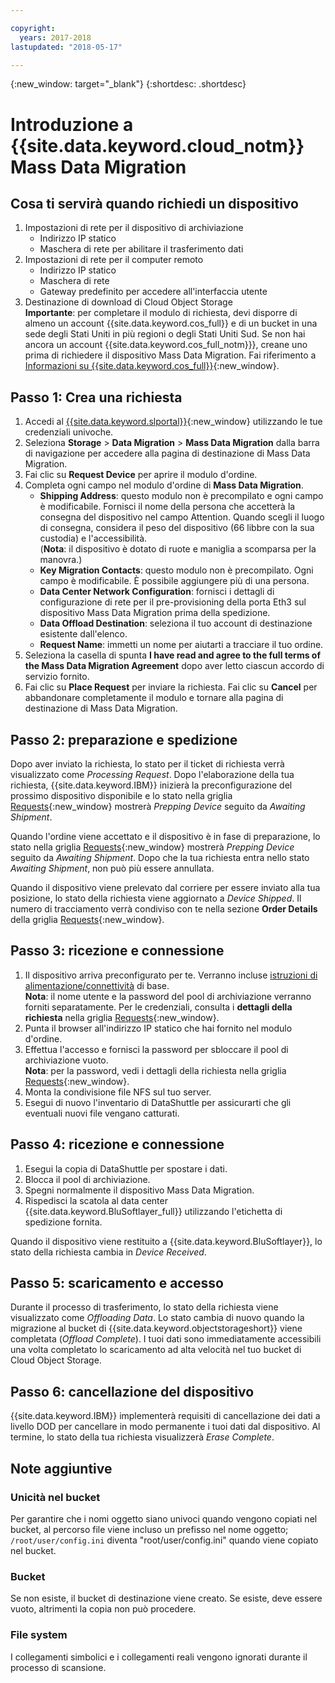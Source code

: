 ```yaml
---

copyright:
  years: 2017-2018
lastupdated: "2018-05-17"

---
```

{:new_window: target="_blank"}
{:shortdesc: .shortdesc}

# Introduzione a {{site.data.keyword.cloud_notm}} Mass Data Migration

## Cosa ti servirà quando richiedi un dispositivo

1. Impostazioni di rete per il dispositivo di archiviazione
   - Indirizzo IP statico
   - Maschera di rete per abilitare il trasferimento dati
2. Impostazioni di rete per il computer remoto
   - Indirizzo IP statico
   - Maschera di rete 
   - Gateway predefinito per accedere all'interfaccia utente
3. Destinazione di download di Cloud Object Storage <br/>
   **Importante**: per completare il modulo di richiesta, devi disporre di almeno un account {{site.data.keyword.cos_full}} e di un bucket in una sede degli Stati Uniti in più regioni o degli Stati Uniti Sud. Se non hai ancora un account {{site.data.keyword.cos_full_notm}}}, creane uno prima di richiedere il dispositivo Mass Data Migration. Fai riferimento a [Informazioni su {{site.data.keyword.cos_full}}](https://console.bluemix.net/docs/services/cloud-object-storage/about-cos.html){:new_window}.

## Passo 1: Crea una richiesta

1. Accedi al [{{site.data.keyword.slportal}}](https://control.softlayer.com/){:new_window} utilizzando le tue credenziali univoche.
2. Seleziona **Storage** > **Data Migration** > **Mass Data Migration** dalla barra di navigazione per accedere alla pagina di destinazione di Mass Data Migration.
3. Fai clic su **Request Device** per aprire il modulo d'ordine.
4. Completa ogni campo nel modulo d'ordine di **Mass Data Migration**.
   - **Shipping Address**: questo modulo non è precompilato e ogni campo è modificabile. Fornisci il nome della persona che accetterà la consegna del dispositivo nel campo Attention. Quando scegli il luogo di consegna, considera il peso del dispositivo (66 libbre con la sua custodia) e l'accessibilità. <br/> (**Nota**: il dispositivo è dotato di ruote e maniglia a scomparsa per la manovra.)
   - **Key Migration Contacts**: questo modulo non è precompilato. Ogni campo è modificabile. È possibile aggiungere più di una persona. 
   - **Data Center Network Configuration**: fornisci i dettagli di configurazione di rete per il pre-provisioning della porta Eth3 sul dispositivo Mass Data Migration prima della spedizione.
   - **Data Offload Destination**: seleziona il tuo account di destinazione esistente dall'elenco.
   - **Request Name**: immetti un nome per aiutarti a tracciare il tuo ordine. 
5. Seleziona la casella di spunta **I have read and agree to the full terms of the Mass Data Migration Agreement** dopo aver letto ciascun accordo di servizio fornito.
6. Fai clic su **Place Request** per inviare la richiesta. Fai clic su **Cancel** per abbandonare completamente il modulo e tornare alla pagina di destinazione di Mass Data Migration.


## Passo 2: preparazione e spedizione

Dopo aver inviato la richiesta, lo stato per il ticket di richiesta verrà visualizzato come *Processing Request*. Dopo l'elaborazione della tua richiesta, {{site.data.keyword.IBM}} inizierà la preconfigurazione del prossimo dispositivo disponibile e lo stato nella griglia [Requests](https://control.softlayer.com/storage/mdms){:new_window} mostrerà *Prepping Device* seguito da *Awaiting Shipment*.

Quando l'ordine viene accettato e il dispositivo è in fase di preparazione, lo stato nella griglia [Requests](https://control.softlayer.com/storage/mdms){:new_window} mostrerà *Prepping Device* seguito da *Awaiting Shipment*. Dopo che la tua richiesta entra nello stato *Awaiting Shipment*, non può più essere annullata. 

Quando il dispositivo viene prelevato dal corriere per essere inviato alla tua posizione, lo stato della richiesta viene aggiornato a *Device Shipped*. Il numero di tracciamento verrà condiviso con te nella sezione **Order Details** della griglia [Requests](https://control.softlayer.com/storage/mdms){:new_window}.


## Passo 3: ricezione e connessione

1. Il dispositivo arriva preconfigurato per te. Verranno incluse [istruzioni di alimentazione/connettività](user-instructions.html) di base. <br/>
  **Nota**: il nome utente e la password del pool di archiviazione verranno forniti separatamente. Per le credenziali, consulta i **dettagli della richiesta** nella griglia [Requests](https://control.softlayer.com/storage/mdms){:new_window}.
2. Punta il browser all'indirizzo IP statico che hai fornito nel modulo d'ordine.
3. Effettua l'accesso e fornisci la password per sbloccare il pool di archiviazione vuoto. <br/>
   **Nota**: per la password, vedi i dettagli della richiesta nella griglia [Requests](https://control.softlayer.com/storage/mdms){:new_window}.
4. Monta la condivisione file NFS sul tuo server.
5. Esegui di nuovo l'inventario di DataShuttle per assicurarti che gli eventuali nuovi file vengano catturati.

## Passo 4: ricezione e connessione
1. Esegui la copia di DataShuttle per spostare i dati.
2. Blocca il pool di archiviazione.
3. Spegni normalmente il dispositivo Mass Data Migration.
4. Rispedisci la scatola al data center {{site.data.keyword.BluSoftlayer_full}} utilizzando l'etichetta di spedizione fornita.

Quando il dispositivo viene restituito a {{site.data.keyword.BluSoftlayer}}, lo stato della richiesta cambia in *Device Received*. 

## Passo 5: scaricamento e accesso

Durante il processo di trasferimento, lo stato della richiesta viene visualizzato come *Offloading Data*. Lo stato cambia di nuovo quando la migrazione al bucket di {{site.data.keyword.objectstorageshort}} viene completata (*Offload Complete*). I tuoi dati sono immediatamente accessibili una volta completato lo scaricamento ad alta velocità nel tuo bucket di Cloud Object Storage.

## Passo 6: cancellazione del dispositivo

{{site.data.keyword.IBM}} implementerà requisiti di cancellazione dei dati a livello DOD per cancellare in modo permanente i tuoi dati dal dispositivo. Al termine, lo stato della tua richiesta visualizzerà *Erase Complete*.

## Note aggiuntive

### Unicità nel bucket

Per garantire che i nomi oggetto siano univoci quando vengono copiati nel bucket, al percorso file viene incluso un prefisso nel nome oggetto;  `/root/user/config.ini` diventa "root/user/config.ini" quando viene copiato nel bucket.

### Bucket

Se non esiste, il bucket di destinazione viene creato. Se esiste, deve essere vuoto, altrimenti la copia non può procedere.  

### File system

I collegamenti simbolici e i collegamenti reali vengono ignorati durante il processo di scansione.
